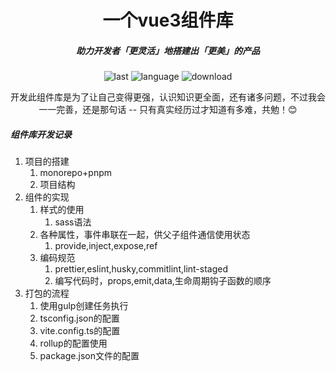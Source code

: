<h1 align="center">一个vue3组件库</h1>

<h5 align="center">助力开发者「更灵活」地搭建出「更美」的产品</h5>

<div align="center">

![last](https://img.shields.io/github/last-commit/jeff-jayden/open-design)
![language](https://img.shields.io/github/languages/top/jeff-jayden/open-design)
![download](https://img.shields.io/npm/dw/%40jeff-jayden%2Fopen-design)
</div>


<div align="center">开发此组件库是为了让自己变得更强，认识知识更全面，还有诸多问题，不过我会一一完善，还是那句话 -- 只有真实经历过才知道有多难，共勉！😊</div>





##### 组件库开发记录

1. 项目的搭建
   1. monorepo+pnpm
   2. 项目结构
2. 组件的实现
   1. 样式的使用
      1. sass语法
   2. 各种属性，事件串联在一起，供父子组件通信使用状态
      1. provide,inject,expose,ref
   3. 编码规范
      1. prettier,eslint,husky,commitlint,lint-staged
      2. 编写代码时，props,emit,data,生命周期钩子函数的顺序
3. 打包的流程
   1. 使用gulp创建任务执行
   2. tsconfig.json的配置
   3. vite.config.ts的配置
   4. rollup的配置使用
   5. package.json文件的配置
